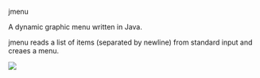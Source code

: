 jmenu

A dynamic graphic menu written in Java.

jmenu reads a list of items (separated by newline) from standard input and creaes a menu.

![](http://s27.postimg.org/814hj79yb/jmenu.png)